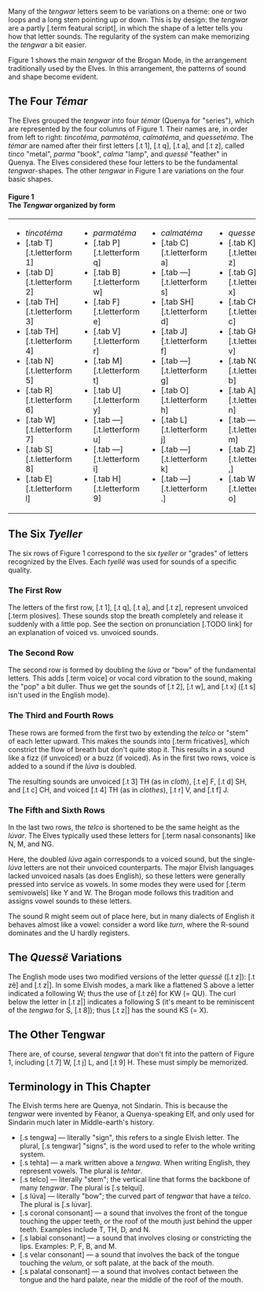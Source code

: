 Many of the _tengwar_ letters seem to be variations on a
theme: one or two loops and a long stem pointing up or down.
This is by design: the _tengwar_ are a partly [.term featural script],
in which the shape of a letter tells you how that letter sounds.
The regularity of the system can make memorizing
the _tengwar_ a bit easier.

Figure 1 shows the main _tengwar_ of the Brogan Mode, in the
arrangement traditionally used by the Elves. In this arrangement, the
patterns of sound and shape become evident.

## The Four _Témar_

The Elves grouped the _tengwar_ into four _témar_ (Quenya for "series"),
which are represented by the four columns of Figure 1.
Their names are, in order from left to right: _tincotéma_,
_parmatéma_, _calmatéma_, and _quessetéma_. The _témar_ are named
after their first letters [.t 1], [.t q], [.t a], and [.t z],
called _tinco_ "metal", _parma_ "book", _calma_ "lamp", and _quessë_ "feather" in Quenya.
The Elves considered these four letters to be the
fundamental _tengwar_-shapes. The other _tengwar_ in Figure 1 are
variations on the four basic shapes.

<div class="figure">
<h4>Figure 1<br/>The <em>Tengwar</em> organized by form</h4>
<table class="col-4 columns border">
<tr>
<td>
<ul>
<li class="center"><em>tincotéma</em></li>
<li>[.tab T][.t.letterform 1]</li>
<li>[.tab D][.t.letterform 2]</li>
<li>[.tab TH][.t.letterform 3]</li>
<li>[.tab TH][.t.letterform 4]</li>
<li>[.tab N][.t.letterform 5]</li>
<li>[.tab R][.t.letterform 6]</li>
<li class="todo">[.tab W][.t.letterform 7]</li>
<li class="todo">[.tab S][.t.letterform 8]</li>
<li class="todo">[.tab E][.t.letterform l]</li>
</ul>
</td>
<td>
<ul>
<li class="center"><em>parmatéma</em></li>
<li>[.tab P][.t.letterform q]</li>
<li>[.tab B][.t.letterform w]</li>
<li>[.tab F][.t.letterform e]</li>
<li>[.tab V][.t.letterform r]</li>
<li>[.tab M][.t.letterform t]</li>
<li>[.tab U][.t.letterform y]</li>
<li class="todo">[.tab —][.t.letterform u]</li>
<li class="todo">[.tab —][.t.letterform i]</li>
<li class="todo">[.tab H][.t.letterform 9]</li>
</ul>
</td>
</td>
<td>
<ul>
<li class="center"><em>calmatéma</em></li>
<li>[.tab C][.t.letterform a]</li>
<li>[.tab —][.t.letterform s]</li>
<li>[.tab SH][.t.letterform d]</li>
<li>[.tab J][.t.letterform f]</li>
<li>[.tab —][.t.letterform g]</li>
<li>[.tab O][.t.letterform h]</li>
<li class="todo">[.tab L][.t.letterform j]</li>
<li class="todo">[.tab —][.t.letterform k]</li>
<li class="todo">[.tab —][.t.letterform .]</li>
</ul>
</td>
<td>
<ul>
<li class="center"><em>quessetéma</em></li>
<li>[.tab K][.t.letterform z]</li>
<li>[.tab G][.t.letterform x]</li>
<li>[.tab CH][.t.letterform c]</li>
<li>[.tab GH][.t.letterform v]</li>
<li>[.tab NG][.t.letterform b]</li>
<li>[.tab A][.t.letterform n]</li>
<li class="todo">[.tab —][.t.letterform m]</li>
<li class="todo">[.tab Z][.t.letterform ,]</li>
<li class="todo">[.tab WH][.t.letterform o]</li>
</ul>
</td>
</tr>
</table>
</div>

## The Six _Tyeller_

The six rows of Figure 1 correspond to the six _tyeller_ or  "grades"
of letters recognized by the Elves. Each _tyellë_ was used
for sounds of a specific quality.

### The First Row

The letters of the first row, [.t 1], [.t q], [.t a], and [.t z],
represent unvoiced [.term plosives]. These sounds
stop the breath completely and release it suddenly with a little pop.
See the section on pronunciation [.TODO link] for an
explanation of voiced vs. unvoiced sounds.

### The Second Row

The second row is formed by doubling the _lúva_ or "bow" of
the fundamental letters. This adds [.term voice] or vocal
cord vibration to the
sound, making the "pop" a bit duller. Thus we get the sounds
of [.t 2], [.t w], and [.t x] ([.t s] isn't used in the
English mode).

### The Third and Fourth Rows

These rows are formed from the first two by extending the
_telco_ or "stem" of each letter upward. This makes the
sounds into [.term fricatives], which constrict the flow
of breath but don't quite stop it. This results in a sound
like a fizz (if unvoiced) or a buzz (if voiced). As in the
first two rows, voice is added to a sound if the _lúva_ is
doubled.

The resulting sounds are unvoiced [.t 3] TH (as in _cloth_), [.t e] F, [.t d] SH,
and [.t c] CH, and voiced [.t 4] TH (as in _clothes_), [.t r] V,
and [.t f] J.

### The Fifth and Sixth Rows

In the last two rows, the _telco_ is shortened to be the
same height as the _lúvar_. The Elves typically used these
letters for [.term nasal consonants] like N, M, and NG.

Here, the doubled _lúva_ again corresponds to a voiced
sound, but the single-_lúva_ letters are not their unvoiced
counterparts.
The major Elvish languages lacked unvoiced nasals (as does English),
so these letters were generally pressed into service as vowels. In some
modes they were used for
[.term semivowels] like Y and W. The Brogan mode follows
this tradition and assigns vowel sounds to these letters.

The sound R might seem out of place here, but in many
dialects of English it behaves almost like a vowel: consider
a word like _turn_, where the R-sound dominates and the U hardly
registers.

## The _Quessë_ Variations

The English mode uses two modified versions of the letter _quessë_ ([.t z]):
[.t zê] and [.t z|]. In some Elvish modes, a mark like a flattened S above
a letter indicated a following W; thus the use of [.t zê] for KW (= QU).
The curl below the letter in [.t z|] indicates a following S (it's
meant to be reminiscent of the _tengwa_ for S, [.t 8]); thus [.t z|]
has the sound KS (= X).

## The Other Tengwar

There are, of course, several _tengwar_ that don't fit into
the pattern of Figure 1, including [.t 7] W, [.t j] L, and
[.t 9] H. These must simply be memorized.

## Terminology in This Chapter

The Elvish terms here are Quenya, not Sindarin. This is because the _tengwar_ were invented by Fëanor, a Quenya-speaking Elf, and only used for Sindarin much later in Middle-earth's history.

- [.s tengwa] — literally "sign", this refers to a single Elvish letter. The plural, [.s tengwar] "signs", is the word used to refer to the whole writing system.
- [.s tehta] — a mark written above a _tengwa_. When writing English, they represent vowels. The plural is _tehtar_.
- [.s telco] — literally "stem"; the vertical line that forms the backbone of many _tengwar_. The plural is [.s telqui].
- [.s lúva] — literally "bow"; the curved part of _tengwar_ that have a _telco_. The plural is [.s lúvar].
- [.s coronal consonant] — a sound that involves the front of the tongue touching the upper teeth, or the roof of the mouth just behind the upper teeth. Examples include T, TH, D, and N.
- [.s labial consonant] — a sound that involves closing or constricting the lips. Examples: P, F, B, and M.
- [.s velar consonant] — a sound that involves the back of the tongue touching the _velum_, or soft palate, at the back of the mouth.
- [.s palatal consonant] — a sound that involves contact between the tongue and the hard palate, near the middle of the roof of the mouth.
